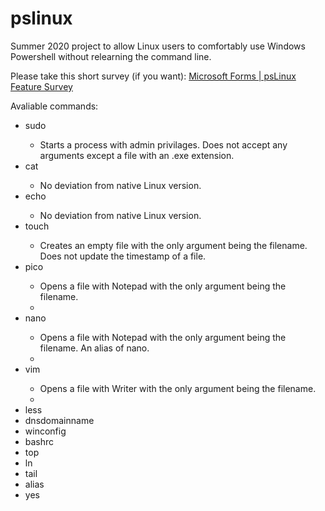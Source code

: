# pslinux
Summer 2020 project to allow Linux users to comfortably use Windows Powershell without relearning the command line.


Please take this short survey (if you want): <a href="https://forms.office.com/Pages/ResponsePage.aspx?id=YJmPXVzLYEKh9M8Osiq6NnBuWPZqA_RGpDA6KN7De4ZUQkVVUzVUMVZPVVhOTFBQVTZRSVNCSTJXVy4u">Microsoft Forms | psLinux Feature Survey</a>

<!DOCTYPE html>
Avaliable commands:
<ul>
<li>sudo</li>
  <ul><li>Starts a process with admin privilages. Does not accept any arguments except a file with an .exe extension.</li></ul>
<li>cat </li>
  <ul><li>No deviation from native Linux version.</li></ul>
<li>echo</li>
  <ul><li>No deviation from native Linux version.</li></ul>
<li>touch</li>
  <ul><li> Creates an empty file with the only argument being the filename. Does not update the timestamp of a file.</li></ul>
<li>pico</li>
  <ul><li>Opens a file with Notepad with the only argument being the filename.<li></ul>
<li>nano </li>
  <ul><li>Opens a file with Notepad with the only argument being the filename. An alias of nano.<li></ul>
<li>vim</li>
  <ul><li>Opens a file with Writer with the only argument being the filename.<li></ul>
<li>less</li>
<li>dnsdomainname</li>
<li>winconfig</li>
<li>bashrc</li>
<li>top</li>
<li>ln</li>
<li>tail</li>
<li>alias</li>
<li>yes</li>
  </ul>

</html>
